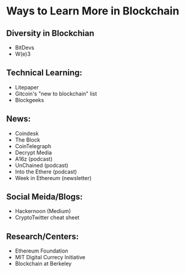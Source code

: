 # Ways to Learn More in Blockchain

## Diversity in Blockchian
- BitDevs
- W(e)3

## Technical Learning:
- Litepaper
- Gitcoin's "new to blockchain" list
- Blockgeeks

## News:
- Coindesk
- The Block
- CoinTelegraph
- Decrypt Media
- A16z (podcast)
- UnChained (podcast)
- Into the Ethere (podcast)
- Week in Ethereum (newsletter)

## Social Meida/Blogs:
- Hackernoon (Medium)
- CryptoTwitter cheat sheet

## Research/Centers:
- Ethereum Foundation
- MIT Digital Currecy Initiative
- Blockchain at Berkeley
